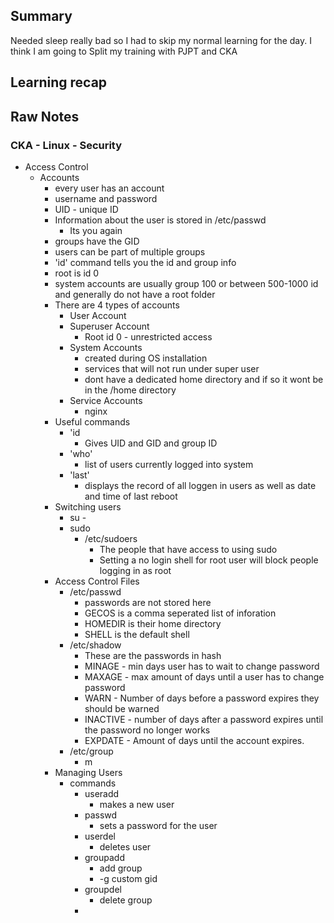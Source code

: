 ## Summary
Needed sleep really bad so I had to skip my normal learning for the day. I think I am going to Split my training with PJPT and CKA

## Learning recap


## Raw Notes

### CKA - Linux - Security
- Access Control
	- Accounts
		- every user has an account
		- username and password
		- UID - unique ID
		- Information about the user is stored in /etc/passwd
			- Its you again
		- groups have the GID
		- users can be part of multiple groups
		- 'id' command tells you the id and group info
		- root is id 0
		- system accounts are usually group 100 or between 500-1000 id and generally do not have a root folder
		- There are 4 types of accounts
			- User Account
			- Superuser Account
				- Root id 0 - unrestricted access
			- System Accounts
				- created during OS installation
				- services that will not run under super user
				- dont have a dedicated home directory and if so it wont be in the /home directory
			- Service Accounts
				- nginx
		- Useful commands
			- 'id
				- Gives UID and GID and group ID
			- 'who'
				- list of users currently logged into system
			- 'last'
				- displays the record of all loggen in users as well as date and time of last reboot
		- Switching users
			- su - 
			- sudo
				- /etc/sudoers
					- The people that have access to using sudo
					- Setting a no login shell for root user will block people logging in as root
		- Access Control Files
			- /etc/passwd
				- passwords are not stored here
				- GECOS is a comma seperated list of inforation
				- HOMEDIR is their home directory
				- SHELL is the default shell
			- /etc/shadow
				- These are the passwords in hash
				- MINAGE - min days user has to wait to change password
				- MAXAGE - max amount of days until a user has to change password
				- WARN - Number of days before a password expires they should be warned
				- INACTIVE - number of days after a password expires until the password no longer works
				- EXPDATE - Amount of days until the account expires.
			- /etc/group
				- m
		- Managing Users
			- commands
				- useradd
					- makes a new user
				- passwd
					- sets a password for the user
				- userdel 
					- deletes user
				- groupadd 
					- add group
					- -g custom gid
				- groupdel
					- delete group
				- 



